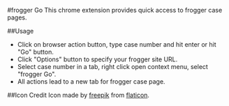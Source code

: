 #frogger Go
This chrome extension provides quick access to frogger case pages.

##Usage
* Click on browser action button, type case number and hit enter or hit "Go" button.
* Click "Options" button to specify your frogger site URL.
* Select case number in a tab, right click open context menu, select "frogger Go".
* All actions lead to a new tab for frogger case page.

##Icon Credit
Icon made by [freepik](http://www.flaticon.com/authors/freepik) from [flaticon](http://www.flaticon.com/).